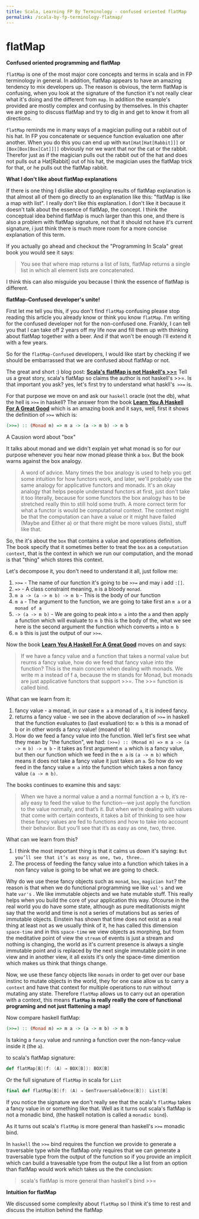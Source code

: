 ```yaml
---
title: Scala, Learning FP By Terminology - confused oriented flatMap
permalink: /scala-by-fp-terminology-flatmap/
---
```


# flatMap

**Confused oriented programming and flatMap**

`flatMap` is one of the most major core concepts and terms in scala and in FP terminology in general.  In addition, flatMap appears to have an amazing tendency to mix developers up.  The reason is obvious, the term flatMap is confusing, when you look at the signature of the function it's not really clear what it's doing and the different from `map`.  In addition the example's provided are mostly complex and confusing by themselves.  In this chapter we are going to discuss flatMap and try to dig in and get to know it from all directions.

`flatMap` reminds me in many ways of a magician pulling out a rabbit out of his hat.  In FP you concatenate or sequence function evaluation one after another.  When you do this you can end up with `Hat[Hat[Hat[Rabbit]]]` or `[Box[Box[Box[Cat]]]]` obviously nor we want that nor the cat or the rabbit.  Therefor just as if the magician pulls out the rabbit out of the hat and does not pulls out a Hat[Rabbit] out of his hat, the magician uses the flatMap trick for that, or he pulls out the flatMap rabbit.

**What I don't like about flatMap explanations**

If there is one thing I dislike about googling results of flatMap explanation is that almost all of them go directly to an explanation like this: "flatMap is like a map with list".  I really don't like this explanation.  I don't like it because it doesn't talk about the essence of flatMap, the concept.  I think the conceptual idea behind flatMap is much larger than this one, and there is also a problem with flatMap signature, not that it should not have it's current signature, i just think there is much more room for a more concise explanation of this term.

If you actually go ahead and checkout the "Programming In Scala" great book you would see it says:

> You see that where map returns a list of lists, flatMap returns a single list in which all element lists are concatenated.

I think this can also misguide you because I think the essence of flatMap is different.

**flatMap-Confused developer's unite!**

First let me tell you this, if you don't find `flatMap` confusing please stop reading this article you already know or think you know `flatMap`.  I'm writing for the confused developer not for the non-confused one.  Frankly, I can tell you that I can take off 2 years off my life now and fill them up with thinking about flatMap together with a beer.  And if that won't be enough i'll extend it with a few years.

So for the `flatMap-Confused` developers, I would like start by checking if we should be embarrassed that we are confused about flatMap or not.

The great and short :) blog post: **[Scala's flatMap is not Haskell's >>=](http://igstan.ro/posts/2012-08-23-scala-s-flatmap-is-not-haskell-s.html)** Tell us a great story, scala's flatMap so claims the author is not haskell's >>=.  Is that important you ask? yes, let's first try to understand what haskll's` >>=` is.

For that purpose we move on and ask our `haskell` oracle (not the db), what the hell is `>>=` in haskell?  The answer from the book **[Learn You A Haskell For A Great Good](https://devatrest.blogspot.com.il/2017/08/book-review-learn-you-haskell-for-great.html)** which is an amazing book and it says, well, first it shows the definition of `>>=` which is:

```haskell
(>>=) :: (Monad m) => m a -> (a -> m b) -> m b
```

A Causion word about "box"


It talks about monad and we didn't explain yet what monad is so for our purpose whenever you hear now monad please think a `box`.  But the book warns against the box analogy.
 
> A word of advice. Many times the box analogy is used to help you get some intuition for how functors work, and later, we'll probably use the same analogy for applicative functors and monads. It's an okay analogy that helps people understand functors at first, just don't take it too literally, because for some functors the box analogy has to be stretched really thin to still hold some truth. A more correct term for what a functor is would be computational context. The context might be that the computation can have a value or it might have failed (Maybe and Either a) or that there might be more values (lists), stuff like that. 
 
 So, the it's about the `box` that contains a value and operations definition.  The book specify that it sometimes better to treat the `box` as a `computation context`, that is the context in which we run our computation, and the monad is that "thing" which stores this context.

Let's decompose it, you don't need to understand it all, just follow me:

1. `>>=` - The name of our function it's going to be `>>=` and may i add `:[]`.
1. `=>` - A class constraint meaning, `m` is a bloody `monad`.
1. `m a -> (a -> m b) -> m b` - This is the body of our function
1. `m a` - The argument to the function, we are going to take first an `m a` or a `monad of a`
1. `-> (a -> m b)` - We are going to peak into `m a` into the `a` and then apply a function which will evaluate to `m b`  this is the body of the, what we see here is the second argument the function which converts `a` into `m b`
1. `m b` this is just the output of our `>>=`.

Now the book **[Learn You A Haskell For A Great Good](https://devatrest.blogspot.com.il/2017/08/book-review-learn-you-haskell-for-great.html)** moves on and says:

> If we have a fancy value and a function that takes a normal value but reurns a fancy value, how do we feed that fancy value into the function? This is the main concern when dealing with monads. We write m a instead of f a, because the m stands for Monad, but monads are just applicative functors that support >>=. The >>= function is called bind.

What can we learn from it:

1. fancy value - a monad, in our case `m a` a monad of `a`, it is indeed fancy.
1. returns a fancy value - we see in the above declaration of `>>=` in haskell that the function evaluates to (last evaluation) to: `m b` this is a monad of b or in other words a fancy value! (moand of b)
1. How do we feed a fancy value into the function.  Well let's first see what they mean by "the function", we had: `(>>=) :: (Monad m) => m a -> (a -> m b) -> m b` - it takes as first argument `m a` which is a fancy value, but then our function which we feed in the `m a` is `(a -> m b)` which means it does not take a fancy value it just takes an `a`.  So how do we feed in the fancy value `m a` into the function which takes a non fancy value `(a -> m b)`.

The books continues to examine this and says:

> When we have a normal value a and a normal function a -> b, it’s re- ally easy to feed the value to the function—we just apply the function to the value normally, and that’s it. But when we’re dealing with values that come with certain contexts, it takes a bit of thinking to see how these fancy values are fed to functions and how to take into account their behavior. But you’ll see that it’s as easy as one, two, three.

What can we learn from this?

1. I think the most important thing is that it calms us down it's saying: `But you’ll see that it’s as easy as one, two, three.`.
1. The process of feeding the fancy value into a function which takes in a non fancy value is going to be what we are going to check.

Why do we use these fancy objects such as `monad`, `box`, `magician hat`? the reason is that when we do functional programming we like `val's` and we hate `var's` .  We like immutable objects and we hate mutable stuff.  This really helps when you build the core of your application this way.  Ofcourse in the real world you do have some state, although as pure meditationists might say that the world and time is not a series of mutations but as series of immutable objects.  Einstein has shown that time does not exist as a real thing at least not as we usually think of it, he has called this dimension `space-time` and in this `space-time` we view objects as morphing, but from the meditative point of view the `stream` of events is just a stream and nothing is changing, the world as it's current presence is always a single immutable point and is replaced by the next single immutable point in one view and in another view, it all exists it's only the space-time dimention which makes us think that things change.

Now, we use these fancy objects like `monads` in order to get over our base instinc to mutate objects in the world, they for one case allow us to carry a `context` and have that context for multiple operations to run without mutating any state.  Therefore `flatMap` allows us to carry out an operation with a context, this means **`flatMap` is really really the core of functional programing and not just flattening a map!**

Now compare haskell flatMap:

```haskell
(>>=) :: (Monad m) => m a -> (a -> m b) -> m b
```

Is taking a `fancy` value and running a function over the non-fancy-value inside it (the `a`).

to scala's flatMap signature:

```scala
def flatMap[B](f: (A) ⇒ BOX[B]): BOX[B]
```

Or the full signature of `flatMap` in scala for `List`

```scala
final def flatMap[B](f: (A) ⇒ GenTraversableOnce[B]): List[B] 
```

If you notice the signature we don't really see that the scala's `flatMap` takes a fancy value in or something like that.  Well as it turns out scala's flatMap is not a monadic bind, (the haskell notation is called a `monadic bind`).

As it turns out scala's `flatMap` is more general than haskell's `>>=` monadic bind.

In `haskell` the `>>=` bind requires the function we provide to generate a traversable type while the flatMap only requires that we can generate a traversable type from the output of the function so if you provide an implicit which can build a travesable type from the output like a list from an option than flatMap would work which takes us the the conclusion:

> scala's flatMap is more general than haskell's bind >>=

**Intuition for flatMap**

We discussed some complexity about `flatMap` so I think it's time to rest and discuss the intuition behind the flatMap